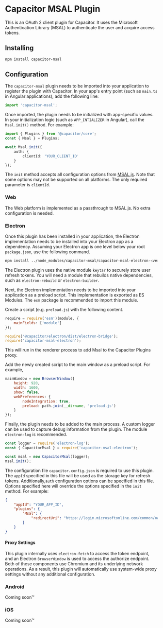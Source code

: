 # Capacitor MSAL Plugin

This is an OAuth 2 client plugin for Capacitor. It uses the Microsoft Authentication Library (MSAL) to authenticate the user and acquire access tokens.

## Installing

```bash
npm install capacitor-msal
```

## Configuration

The `capacitor-msal` plugin needs to be imported into your application to register the plugin with Capacitor. In your app's entry point (such as `main.ts` in Angular applications), add the following line:
```ts
import 'capacitor-msal';
```

Once imported, the plugin needs to be initialized with app-specific values. In your initialization logic (such as `APP_INTIALIZER` in Angular), call the `Msal.init()` method. For example:
```ts
import { Plugins } from '@capacitor/core';
const { Msal } = Plugins;

await Msal.init({
	auth: {
		clientId: 'YOUR_CLIENT_ID'
	}
});
```

The `init` method accepts all configuration options from [MSAL.js](https://docs.microsoft.com/en-us/azure/active-directory/develop/msal-js-initializing-client-applications#configuration-options). Note that some options may not be supported on all platforms. The only required parameter is `clientId`.

### Web

The Web platform is implemented as a passthrough to MSAL.js. No extra configuration is needed.

### Electron

Once this plugin has been installed in your application, the Electron implementation needs to be installed into your Electron app as a dependency. Assuming your Electron app is one level below your root `package.json`, use the following command.
```bash
npm install ../node_modules/capacitor-msal/capacitor-msal-electron-<version>.tgz
```

The Electron plugin uses the native module `keytar` to securely store user refresh tokens. You will need a module that rebuilds native dependencies, such as `electron-rebuild` or `electron-builder`.

Next, the Electron implementation needs to be imported into your application as a preload script. This implementation is exported as ES Modules. The `esm` package is recommended to import this module.

Create a script (e.g. `preload.js`) with the following content.
```js
require = require('esm')(module, {
	mainFields: ['module']
});

require('@capacitor/electron/dist/electron-bridge');
require('capacitor-msal-electron');
```
This will run in the renderer process to add Msal to the Capacitor Plugins proxy.

Add the newly created script to the main window as a preload script. For example,
```js
mainWindow = new BrowserWindow({
	height: 920,
	width: 1600,
	show: false,
	webPreferences: {
		nodeIntegration: true,
		preload: path.join(__dirname, 'preload.js')
	}
});
```

Finally, the plugin needs to be added to the main process. A custom logger can be used to capture debug information from the plugin. The module `electron-log` is recommended.
```js
const logger = require('electron-log');
const { CapacitorMsal } = require('capacitor-msal-electron');

const msal = new CapacitorMsal(logger);
msal.init();
```

The configuration file `capacitor.config.json` is required to use this plugin. The `appId` specified in this file will be used as the storage key for refresh tokens. Additionally,`auth` configuration options can be specified in this file. Options specified here will override the options specified in the `init` method. For example:
```json
{
	"appId": "YOUR_APP_ID",
	"plugins": {
		"Msal": {
			"redirectUri": "https://login.microsoftonline.com/common/oauth2/nativeclient"
		}
	}
}
```

#### Proxy Settings

This plugin internally uses `electron-fetch` to access the token endpoint, and an Electron `BrowserWindow` is used to access the authorize endpoint. Both of these components use Chromium and its underlying network operations. As a result, this plugin will automatically use system-wide proxy settings without any additional configuration.

### Android

Coming soon&trade;

### iOS

Coming soon&trade;
